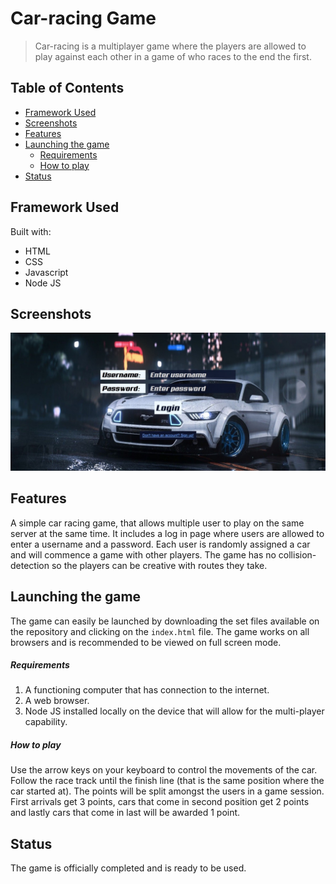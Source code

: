 # Car-racing Game

> Car-racing is a multiplayer game where the players are allowed to play against each other in a game of who races to the end the first.

## Table of Contents

* [Framework Used](#framework-used)
* [Screenshots](#screenshots)
* [Features](#features)
* [Launching the game](#launching-the-game)
  * [Requirements](#requirements)
  * [How to play](#how-to-play)
* [Status](#status)


## Framework Used

Built with:

- HTML
- CSS
- Javascript
- Node JS
  
## Screenshots

![Log in page](https://github.com/kashishmotwani/racecar-game/blob/master/img/log%20in%20page.jpeg)


## Features

A simple car racing game, that allows multiple user to play on the same server at the same time. It includes a log in page where users are allowed to enter a username and a password. Each user is randomly assigned a car and will commence a game with other players. The game has no collision-detection so the players can be creative with routes they take.


## Launching the game

The game can easily be launched by downloading the set files available on the repository and clicking on the `index.html` file. The game works on all browsers and is recommended to be viewed on full screen mode.

  ##### Requirements
  1. A functioning computer that has connection to the internet.
  2. A web browser.
  3. Node JS installed locally on the device that will allow for the multi-player capability.
  
  ##### How to play
  Use the arrow keys on your keyboard to control the movements of the car. Follow the race track until the finish line (that is the same position where the car started at). The points will be split amongst the users in a game session. First arrivals get 3 points, cars that come in second position get 2 points and lastly cars that come in last will be awarded 1 point.

## Status

The game is officially completed and is ready to be used.





